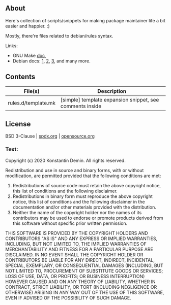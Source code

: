 ## About

Here's collection of scripts/snippets for making package maintainer life
a bit easier and happier. :)

Mostly, there're files related to debian/rules syntax.

Links:
- GNU Make [doc](https://www.gnu.org/software/make/manual/make.html),
- Debian docs:
  [1](https://www.debian.org/doc/manuals/maint-guide/dreq.html),
  [2](https://www.debian.org/doc/manuals/debmake-doc/ch04.html),
  [3](https://www.debian.org/doc/manuals/debmake-doc/ch05.html),
  and many more.

## Contents

| File(s)             | Description                                              |
| ------------------- | -------------------------------------------------------- |
| rules.d/template.mk | [simple] template expansion snippet, see comments inside |

## License

BSD 3-Clause
| [spdx.org](https://spdx.org/licenses/BSD-3-Clause.html)
| [opensource.org](https://opensource.org/licenses/BSD-3-Clause)

### Text:

Copyright (c) 2020 Konstantin Demin. All rights reserved.

Redistribution and use in source and binary forms, with or without modification, are permitted provided that the following conditions are met:

1. Redistributions of source code must retain the above copyright notice, this list of conditions and the following disclaimer.
2. Redistributions in binary form must reproduce the above copyright notice, this list of conditions and the following disclaimer in the documentation and/or other materials provided with the distribution.
3. Neither the name of the copyright holder nor the names of its contributors may be used to endorse or promote products derived from this software without specific prior written permission.

THIS SOFTWARE IS PROVIDED BY THE COPYRIGHT HOLDERS AND CONTRIBUTORS "AS IS" AND ANY EXPRESS OR IMPLIED WARRANTIES, INCLUDING, BUT NOT LIMITED TO, THE IMPLIED WARRANTIES OF MERCHANTABILITY AND FITNESS FOR A PARTICULAR PURPOSE ARE DISCLAIMED. IN NO EVENT SHALL THE COPYRIGHT HOLDER OR CONTRIBUTORS BE LIABLE FOR ANY DIRECT, INDIRECT, INCIDENTAL, SPECIAL, EXEMPLARY, OR CONSEQUENTIAL DAMAGES (INCLUDING, BUT NOT LIMITED TO, PROCUREMENT OF SUBSTITUTE GOODS OR SERVICES; LOSS OF USE, DATA, OR PROFITS; OR BUSINESS INTERRUPTION) HOWEVER CAUSED AND ON ANY THEORY OF LIABILITY, WHETHER IN CONTRACT, STRICT LIABILITY, OR TORT (INCLUDING NEGLIGENCE OR OTHERWISE) ARISING IN ANY WAY OUT OF THE USE OF THIS SOFTWARE, EVEN IF ADVISED OF THE POSSIBILITY OF SUCH DAMAGE.
